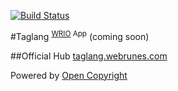 [![Build Status](https://travis-ci.org/webRunes/Taglang-WRIO-App.svg?branch=master)](https://travis-ci.org/webRunes/Taglang-WRIO-App)

#Taglang <sup>[WRIO](https://wrioos.com) App</sup>
(coming soon)

##Official Hub
[taglang.webrunes.com](https://taglang.wrioos.com)

Powered by [Open Copyright](https://opencopyright.wrioos.com)
